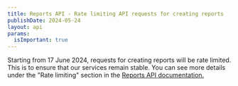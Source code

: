 ```yaml
---
title: Reports API - Rate limiting API requests for creating reports
publishDate: 2024-05-24
layout: api
params:
  isImportant: true
---
```


Starting from 17 June 2024, requests for creating reports will be rate limited. This is to ensure that our services remain stable. You can see more details under the "Rate limiting" section in the [Reports API documentation.](https://developer.bring.com/api/reports/)
